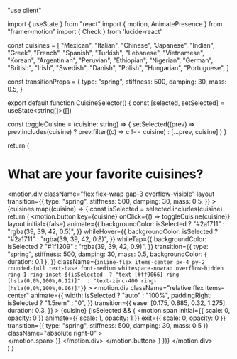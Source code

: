 "use client"

import { useState } from "react"
import { motion, AnimatePresence } from "framer-motion"
import { Check } from 'lucide-react'

const cuisines = [
  "Mexican",
  "Italian",
  "Chinese",
  "Japanese",
  "Indian",
  "Greek",
  "French",
  "Spanish",
  "Turkish",
  "Lebanese",
  "Vietnamese",
  "Korean",
  "Argentinian",
  "Peruvian",
  "Ethiopian",
  "Nigerian",
  "German",
  "British",
  "Irish",
  "Swedish",
  "Danish",
  "Polish",
  "Hungarian",
  "Portuguese",
]

const transitionProps = {
  type: "spring",
  stiffness: 500,
  damping: 30,
  mass: 0.5,
}

export default function CuisineSelector() {
  const [selected, setSelected] = useState<string[]>([])

  const toggleCuisine = (cuisine: string) => {
    setSelected((prev) =>
      prev.includes(cuisine) ? prev.filter((c) => c !== cuisine) : [...prev, cuisine]
    )
  }

  return (
    <div className="min-h-screen bg-black p-6 pt-40">
      <h1 className="text-white text-3xl font-semibold mb-12 text-center">
        What are your favorite cuisines?
      </h1>
      <div className="max-w-[570px] mx-auto">
        <motion.div 
          className="flex flex-wrap gap-3 overflow-visible"
          layout
          transition={{
            type: "spring",
            stiffness: 500,
            damping: 30,
            mass: 0.5,
          }}
        >
          {cuisines.map((cuisine) => {
            const isSelected = selected.includes(cuisine)
            return (
              <motion.button
                key={cuisine}
                onClick={() => toggleCuisine(cuisine)}
                layout
                initial={false}
                animate={{
                  backgroundColor: isSelected ? "#2a1711" : "rgba(39, 39, 42, 0.5)",
                }}
                whileHover={{
                  backgroundColor: isSelected ? "#2a1711" : "rgba(39, 39, 42, 0.8)",
                }}
                whileTap={{
                  backgroundColor: isSelected ? "#1f1209" : "rgba(39, 39, 42, 0.9)",
                }}
                transition={{
                  type: "spring",
                  stiffness: 500,
                  damping: 30,
                  mass: 0.5,
                  backgroundColor: { duration: 0.1 },
                }}
                className={`
                  inline-flex items-center px-4 py-2 rounded-full text-base font-medium
                  whitespace-nowrap overflow-hidden ring-1 ring-inset
                  ${isSelected 
                    ? "text-[#ff9066] ring-[hsla(0,0%,100%,0.12)]" 
                    : "text-zinc-400 ring-[hsla(0,0%,100%,0.06)]"}
                `}
              >
                <motion.div 
                  className="relative flex items-center"
                  animate={{ 
                    width: isSelected ? "auto" : "100%",
                    paddingRight: isSelected ? "1.5rem" : "0",
                  }}
                  transition={{
                    ease: [0.175, 0.885, 0.32, 1.275],
                    duration: 0.3,
                  }}
                >
                  <span>{cuisine}</span>
                  <AnimatePresence>
                    {isSelected && (
                      <motion.span
                        initial={{ scale: 0, opacity: 0 }}
                        animate={{ scale: 1, opacity: 1 }}
                        exit={{ scale: 0, opacity: 0 }}
                        transition={{ 
                          type: "spring", 
                          stiffness: 500, 
                          damping: 30, 
                          mass: 0.5 
                        }}
                        className="absolute right-0"
                      >
                        <div className="w-4 h-4 rounded-full bg-[#ff9066] flex items-center justify-center">
                          <Check className="w-3 h-3 text-[#2a1711]" strokeWidth={1.5} />
                        </div>
                      </motion.span>
                    )}
                  </AnimatePresence>
                </motion.div>
              </motion.button>
            )
          })}
        </motion.div>
      </div>
    </div>
  )
}
